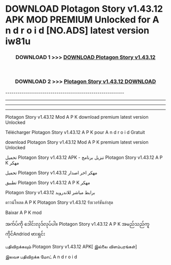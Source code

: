 # DOWNLOAD Plotagon Story v1.43.12  APK MOD PREMIUM Unlocked for A n d r o i d [NO.ADS] latest version iw81u 



<div align="center">

<h3>DOWNLOAD 1 >>> <a href="https://getmod2.web.app/?judul=Plotagon Story v1.43.12 ">DOWNLOAD Plotagon Story v1.43.12 </a></h3><br>

<h3>DOWNLOAD 2 >>> <a href="https://getmod2.web.app/?judul=Plotagon Story v1.43.12 ">Plotagon Story v1.43.12  DOWNLOAD </a></h3>

</div>
----------------------------------------------------------

----------------------------------------------------------

----------------------------------------------------------

----------------------------------------------------------

Plotagon Story v1.43.12  Mod A P K download premium latest version Unlocked

Télécharger Plotagon Story v1.43.12  A P K pour A n d r o i d Gratuit

download Plotagon Story v1.43.12  Mod A P K premium latest version Unlocked

تحميل Plotagon Story v1.43.12  APK - تنزيل برنامج Plotagon Story v1.43.12  A P K مهكر

تحميل Plotagon Story v1.43.12  مهكر اخر اصدار

تطبيق Plotagon Story v1.43.12  A P K مهكر

Plotagon Story v1.43.12  برابط مباشر للاندرويد

ดาวน์โหลด A P K Plotagon Story v1.43.12  รับเวอร์ชันล่าสุด

Baixar A P K mod

အက်ပ်ကို ဒေါင်းလုဒ်လုပ်ပါ။ Plotagon Story v1.43.12  A P K အမည်သည်ကူကိုင်Andriod ဗားရှင်း

பதிவிறக்கவும் Plotagon Story v1.43.12  APK[ இல்லை விளம்பரங்கள்] 
 
இலவச பதிவிறக்க மோட் A n d r o i d



